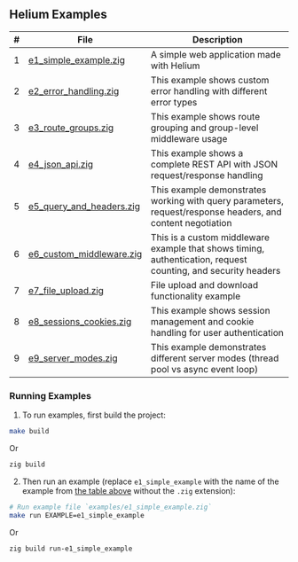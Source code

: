 ## Helium Examples

| # | File                                                 | Description                                                                                                   |
|---|------------------------------------------------------|---------------------------------------------------------------------------------------------------------------|
| 1 | [e1_simple_example.zig](e1_simple_example.zig)       | A simple web application made with Helium                                                                     |
| 2 | [e2_error_handling.zig](e2_error_handling.zig)       | This example shows custom error handling with different error types                                           |
| 3 | [e3_route_groups.zig](e3_route_groups.zig)           | This example shows route grouping and group-level middleware usage                                            |
| 4 | [e4_json_api.zig](e4_json_api.zig)                   | This example shows a complete REST API with JSON request/response handling                                    |
| 5 | [e5_query_and_headers.zig](e5_query_and_headers.zig) | This example demonstrates working with query parameters, request/response headers, and content negotiation    |
| 6 | [e6_custom_middleware.zig](e6_custom_middleware.zig) | This is a custom middleware example that shows timing, authentication, request counting, and security headers |
| 7 | [e7_file_upload.zig](e7_file_upload.zig)             | File upload and download functionality example                                                                |
| 8 | [e8_sessions_cookies.zig](e8_sessions_cookies.zig)   | This example shows session management and cookie handling for user authentication                             |
| 9 | [e9_server_modes.zig](e9_server_modes.zig)           | This example demonstrates different server modes (thread pool vs async event loop)                            |

### Running Examples

1. To run examples, first build the project:

```sh
make build
```

Or

```sh
zig build
```

2. Then run an example (replace `e1_simple_example` with the name of the example
   from [the table above](#helium-examples) without the `.zig` extension):

```sh
# Run example file `examples/e1_simple_example.zig`
make run EXAMPLE=e1_simple_example
```

Or

```sh
zig build run-e1_simple_example
```
